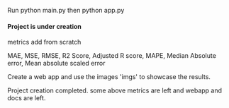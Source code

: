 Run python main.py
then python app.py

#### Project is under creation

metrics add from scratch

MAE, MSE, RMSE, R2 Score, Adjusted R score, MAPE, Median Absolute error, Mean absolute scaled error

Create a web app and use the images 'imgs' to showcase the results.


Project creation completed.
some above metrics are left and webapp and docs are left.


